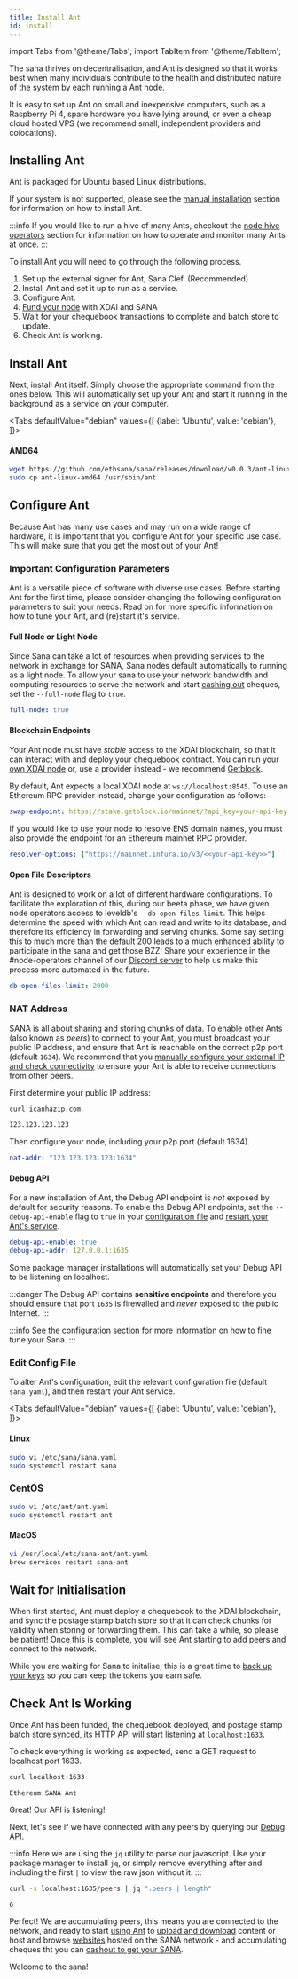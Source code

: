 ```yaml
---
title: Install Ant
id: install
---
```


import Tabs from '@theme/Tabs';
import TabItem from '@theme/TabItem';

The sana thrives on decentralisation, and Ant is designed so that it
works best when many individuals contribute to the health and
distributed nature of the system by each running a Ant node.

It is easy to set up Ant on small and inexpensive computers, such as a Raspberry Pi 4, spare hardware you have lying around, or even a cheap cloud hosted VPS (we recommend small, independent providers and colocations). 

## Installing Ant

Ant is packaged for Ubuntu based Linux distributions.

If your system is not supported, please see the [manual installation](/docs/installation/manual) section for information on how to install Ant.

:::info
If you would like to run a hive of many Ants, checkout the [node hive operators](/docs/installation/hive) section for information on how to operate and monitor many Ants at once.
:::

To install Ant you will need to go through the following process.

 1. Set up the external signer for Ant, Sana Clef. (Recommended) 
 2. Install Ant and set it up to run as a service.
 3. Configure Ant.
 4. [Fund your node](/docs/installation/fund-your-node) with XDAI and SANA
 5. Wait for your chequebook transactions to complete and batch store to update.
 6. Check Ant is working.

<!-- ## Install Sana Clef

Ant makes use of Go Ethereum's external signer, [Clef](https://geth.ethereum.org/docs/clef/tutorial).

Because Ant must sign a lot of transactions automatically and quickly,
a Ant specific version of Clef,
[sana-clef](https://github.com/ethsana/sana-clef) has been packaged
which includes all the relevant configuration and implements the
specific configuration needed to make Clef work with Ant.

<Tabs
  defaultValue="debian"
  values={[
    {label: 'Ubuntu', value: 'debian'},
  ]}>
<TabItem value="debian">

#### AMD64

```bash
wget https://github.com/ethsana/sana-clef/releases/download/v0.5.0/ant-clef_0.5.0_amd64.deb
sudo dpkg -i ant-clef_0.5.0_amd64.deb
```


</TabItem>
</Tabs>

Finally, let's check Ant Clef is running.

<Tabs
  defaultValue="linux"
  values={[
    {label: 'Linux', value: 'linux'},
  ]}>
  <TabItem value="linux">

```bash
systemctl status sana-clef
```

```
● ant-clef.service - Sana Clef
     Loaded: loaded (/lib/systemd/system/sana-clef.service; enabled; vendor preset: enabled)
     Active: active (running) since Fri 2020-11-20 23:45:16 GMT; 1min 29s ago
```


  </TabItem>
</Tabs> -->


## Install Ant

Next, install Ant itself. Simply choose the appropriate command from
the ones below. This will automatically set up your Ant and start it
running in the background as a service on your computer.

<Tabs
  defaultValue="debian"
  values={[
    {label: 'Ubuntu', value: 'debian'},
  ]}>
<TabItem value="debian">

#### AMD64

```bash
wget https://github.com/ethsana/sana/releases/download/v0.0.3/ant-linux-amd64
sudo cp ant-linux-amd64 /usr/sbin/ant
```

</TabItem>
</Tabs>

## Configure Ant

Because Ant has many use cases and may run on a wide range of
hardware, it is important that you configure Ant for your specific use
case. This will make sure that you get the most out of your Ant!

### Important Configuration Parameters

Ant is a versatile piece of software with diverse use cases. Before
starting Ant for the first time, please consider changing the
following configuration parameters to suit your needs. Read on for
more specific information on how to tune your Ant, and (re)start it's
service.
<!-- 
#### Mainnet Node or Testnet Node

To connect to mainnet, set your `mainnet` flag to `true` and `network-id` flag to `1`.

```yaml
mainnet: true
network-id: 1
``` -->

#### Full Node or Light Node

Since Sana can take a lot of resources when providing services to the
network in exchange for SANA, Sana nodes default automatically to
running as a light node. To
allow your sana to use your network bandwidth and computing resources
to serve the network and start [cashing
out](/docs/working-with-ant/cashing-out) cheques, set the
`--full-node` flag to `true`.

```yaml
full-node: true
```

#### Blockchain Endpoints

Your Ant node must have *stable* access to the XDAI blockchain, so that it
can interact with and deploy your chequebook contract. You can run your
[own XDAI node](https://www.xdaichain.com/) or, use a provider instead - we recommend
[Getblock](https://getblock.io/).

By default, Ant expects a local XDAI node at `ws://localhost:8545`. To use an Ethereum RPC provider instead, change your configuration as follows:

```yaml
swap-endpoint: https://stake.getblock.io/mainnet/?api_key=your-api-key
```

If you would like to use your node to resolve ENS domain names, you must also provide the endpoint for an Ethereum mainnet RPC provider.

```yaml
resolver-options: ["https://mainnet.infura.io/v3/<<your-api-key>>"]
```

#### Open File Descriptors

Ant is designed to work on a lot of different hardware configurations. To facilitate the exploration of this, during our beeta phase, we have given node operators access to leveldb's `--db-open-files-limit`. This helps determine the speed with which Ant can read and write to its database, and therefore its efficiency in forwarding and serving chunks. Some say setting this to much more than the default 200 leads to a much enhanced ability to participate in the sana and get those BZZ! Share your experience in the #node-operators channel of our [Discord server](https://discord.gg/wdghaQsGq5) to help us make this process more automated in the future.

```yaml
db-open-files-limit: 2000
```
### NAT Address

SANA is all about sharing and storing chunks of data. To enable other
Ants (also known as *peers*) to connect to your Ant, you must
broadcast your public IP address, and ensure that Ant is reachable on
the correct p2p port (default `1634`). We recommend that you [manually
configure your external IP and check
connectivity](/docs/installation/connectivity) to ensure your Ant is
able to receive connections from other peers.

First determine your public IP address:

```bash
curl icanhazip.com
```

```bash
123.123.123.123
```

Then configure your node, including your p2p port (default 1634).

```yaml
nat-addr: "123.123.123.123:1634"
```

#### Debug API

For a new installation of Ant, the Debug API endpoint is *not* exposed
by default for security reasons. To enable the Debug API endpoints,
set the `--debug-api-enable` flag to `true` in your [configuration
file](/docs/working-with-ant/configuration) and [restart your Ant's
service](#edit-config-file).

```yaml
debug-api-enable: true
debug-api-addr: 127.0.0.1:1635
```

Some package manager installations will automatically set your Debug API to be listening on localhost.

:::danger
The Debug API contains **sensitive endpoints** and therefore you
should ensure that port `1635` is firewalled and *never* exposed to
the public Internet.
:::

:::info
See the [configuration](/docs/working-with-ant/configuration) section for more information on how to fine tune your Sana.
:::

### Edit Config File

To alter Ant's configuration, edit the relevant configuration file (default `sana.yaml`), and then restart your Ant service.

<Tabs
  defaultValue="debian"
  values={[
    {label: 'Ubuntu', value: 'debian'},
  ]}>
<TabItem value="debian">

#### Linux

```bash
sudo vi /etc/sana/sana.yaml
sudo systemctl restart sana
```

</TabItem>
<TabItem value="centos">

### CentOS

```bash
sudo vi /etc/ant/ant.yaml
sudo systemctl restart ant
```

</TabItem>
<TabItem value="macos">

#### MacOS

```bash
vi /usr/local/etc/sana-ant/ant.yaml
brew services restart sana-ant
```

</TabItem>
</Tabs>

<!-- 
## Fund Your Ant

Your Ant must deploy a chequebook contract to keep track of its exchanges with other Ants in the SANA. To do that it needs SANA and XDAI.

First, find out your Ant's Ethereum address:

<Tabs
  defaultValue="debian"
  values={[
    {label: 'Ubuntu', value: 'debian'},
  ]}>
<TabItem value="debian">

#### Linux

```bash
sudo ant-get-addr
```

</TabItem>
<TabItem value="centos">

### CentOS

```bash
sudo ant-get-addr
```

</TabItem>
<TabItem value="macos">

#### MacOS

```bash
head -18 $(brew --prefix)/var/log/sana-ant/ant.log | grep ethereum
```

</TabItem>
</Tabs>

Once you have determined your Ant's Ethereum address, [fund your
node](/docs/installation/fund-your-node) with XDAI and BZZ

:::info
If too much time has elapsed, you may need to [restart your
node](#edit-config-file) at this point.
::: -->

## Wait for Initialisation

When first started, Ant must deploy a chequebook to the XDAI
blockchain, and sync the postage stamp batch store so that it can
check chunks for validity when storing or forwarding them. This can
take a while, so please be patient! Once this is complete, you will
see Ant starting to add peers and connect to the network.

While you are waiting for Sana to initalise, this is a great time to [back up your keys](/docs/working-with-ant/backups) so you can keep the tokens you earn safe.

## Check Ant Is Working

Once Ant has been funded, the chequebook deployed, and postage stamp
batch store synced, its HTTP [API](/docs/api-reference/api-reference)
will start listening at `localhost:1633`.

To check everything is working as expected, send a GET request to localhost port 1633.

```bash
curl localhost:1633
```

```
Ethereum SANA Ant
```

Great! Our API is listening!

Next, let's see if we have connected with any peers by querying our
[Debug API](/docs/access-the-ant/debug-api).

:::info
Here we are using the `jq` utility to parse our javascript. Use your package manager to install `jq`, or simply remove everything after and including the first `|` to view the raw json without it.
:::


```bash
curl -s localhost:1635/peers | jq ".peers | length"
```

```
6
```

Perfect! We are accumulating peers, this means you are connected to
the network, and ready to start [using
Ant](/docs/access-the-sana/introduction) to [upload and
download](/docs/access-the-sana/upload-and-download) content or host
and browse [websites](/docs/access-the-sana/host-your-website) hosted
on the SANA network - and accumulating cheques tht you can [cashout
to get your SANA](/docs/working-with-ant/cashing-out).

Welcome to the sana!
